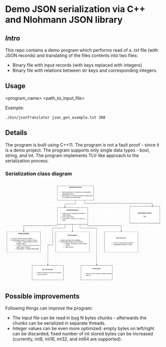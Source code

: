 # Demo JSON serialization via C++ and Nlohmann JSON library
## _Intro_
This repo contains a demo program which performs read of a .txt file
(with JSON records) and translating of the files contents into two files:
 - Binary file with input records (with keys replaced with integers)  
 - Binary file with relations between str keys and corresponding integers.  


## Usage

<program_name> <path_to_input_file> <optional-maxline-to-read-size>

Example:
```
./bin/jsonTranslator json_gen_example.txt 300
```
## Details
The program is built using C++11.
The program is not a fault proof - since it is a demo project.
The program supports only single data types - bool, string, and int.
The program implements TLV-like approach to the serialization process.

### Serialization class diagram
![Alt text](Docs/Class_diagram.png?raw=true "Diagram")


## Possible improvements
Following things can improve the program:
- The input file can be read in bug N bytes chunks - afterwards the chunks can be serialized in separate threads.
- Integer values can be even more optimized: empty bytes on left/right can be discarded; fixed number of int stored bytes can be increased 
(currently, int8, int16, int32, and int64 are supported).